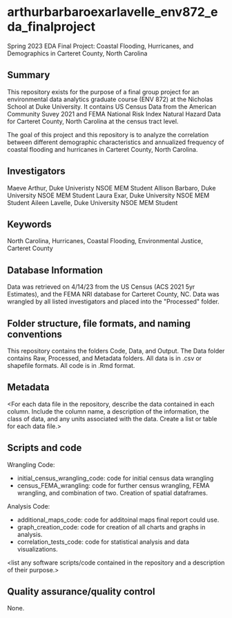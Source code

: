 # arthurbarbaroexarlavelle_env872_eda_finalproject

Spring 2023 EDA Final Project: Coastal Flooding, Hurricanes, and Demographics in Carteret County, North Carolina

## Summary

This repository exists for the purpose of a final group project for an environmental data analytics graduate course (ENV 872) at the Nicholas School at Duke University. It contains US Census Data from the American Community Suvey 2021 and FEMA National Risk Index Natural Hazard Data for Carteret County, North Carolina at the census tract level.

The goal of this project and this repository is to analyze the correlation between different demographic characteristics and annualized frequency of coastal flooding and hurricanes in Carteret County, North Carolina. 

## Investigators

Maeve Arthur, Duke Univeristy NSOE MEM Student
Allison Barbaro, Duke University NSOE MEM Student
Laura Exar, Duke University NSOE MEM Student 
Aileen Lavelle, Duke University NSOE MEM Student 

## Keywords

North Carolina, Hurricanes, Coastal Flooding, Environmental Justice, Carteret County

## Database Information

Data was retrieved on 4/14/23 from the US Census (ACS 2021 5yr Estimates), and the FEMA NRI database for Carteret County, NC. Data was wrangled by all listed investigators and placed into the "Processed" folder.


## Folder structure, file formats, and naming conventions 

This repository contains the folders Code, Data, and Output. The Data folder contains Raw, Processed, and Metadata folders. All data is in .csv or shapefile formats. All code is in .Rmd format. 


## Metadata

<For each data file in the repository, describe the data contained in each column. Include the column name, a description of the information, the class of data, and any units associated with the data. Create a list or table for each data file.> 

## Scripts and code
Wrangling Code:
- initial_census_wrangling_code: code for initial census data wrangling 
- census_FEMA_wrangling: code for further census wrangling, FEMA wrangling, and combination of two. Creation of spatial dataframes. 

Analysis Code: 
- additional_maps_code: code for additoinal maps final report could use.
- graph_creation_code: code for creation of all charts and graphs in analysis. 
- correlation_tests_code: code for statistical analysis and data visualizations.

<list any software scripts/code contained in the repository and a description of their purpose.>

## Quality assurance/quality control

None.